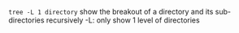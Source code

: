 `tree -L 1 directory` show the breakout of a directory and its sub-directories recursively -L: only show 1 level of directories